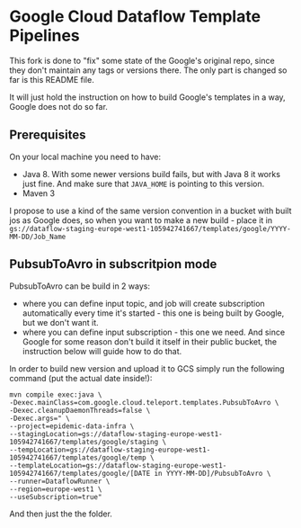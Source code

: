 # Google Cloud Dataflow Template Pipelines

This fork is done to "fix" some state of the Google's original repo, since they don't maintain any tags or versions there.
The only part is changed so far is this README file.

It will just hold the instruction on how to build Google's templates in a way, Google does not do so far.

## Prerequisites
On your local machine you need to have:
* Java 8. With some newer versions build fails, but with Java 8 it works just fine. And make sure that `JAVA_HOME` is pointing to this version.
* Maven 3

I propose to use a kind of the same version convention in a bucket with built jos as Google does, so when you want to make a new build - place it in `gs://dataflow-staging-europe-west1-105942741667/templates/google/YYYY-MM-DD/Job_Name`

## PubsubToAvro in subscritpion mode
PubsubToAvro can be build in 2 ways:
* where you can define input topic, and job will create subscription automatically every time it's started - this one is being built by Google, but we don't want it.
* where you can define input subscription - this one we need. And since Google for some reason don't build it itself in their public bucket, the instruction below will guide how to do that.

In order to build new version and upload it to GCS simply run the following command (put the actual date inside!):
```
mvn compile exec:java \
-Dexec.mainClass=com.google.cloud.teleport.templates.PubsubToAvro \
-Dexec.cleanupDaemonThreads=false \
-Dexec.args=" \
--project=epidemic-data-infra \
--stagingLocation=gs://dataflow-staging-europe-west1-105942741667/templates/google/staging \
--tempLocation=gs://dataflow-staging-europe-west1-105942741667/templates/google/temp \
--templateLocation=gs://dataflow-staging-europe-west1-105942741667/templates/google/[DATE in YYYY-MM-DD]/PubsubToAvro \
--runner=DataflowRunner \
--region=europe-west1 \
--useSubscription=true"
```

And then just the the folder.
